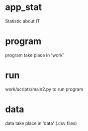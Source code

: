 # app_stat
Statistic about IT
# program
program take place in 'work'
# run 
work/scripts/main2.py to run program
# data
data take place in 'data' (.csv files)
